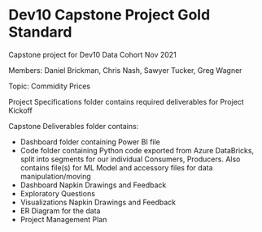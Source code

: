 # Dev10 Capstone Project Gold Standard

Capstone project for Dev10 Data Cohort Nov 2021

Members: Daniel Brickman, Chris Nash, Sawyer Tucker, Greg Wagner

Topic: Commidity Prices

Project Specifications folder contains required deliverables for Project Kickoff

Capstone Deliverables folder contains:

- Dashboard folder containing Power BI file
- Code folder containing Python code exported from Azure DataBricks, split into segments for our individual Consumers, Producers. Also contains file(s) for ML Model and                     accessory files for data manipulation/moving
- Dashboard Napkin Drawings and Feedback
- Exploratory Questions
- Visualizations Napkin Drawings and Feedback
- ER Diagram for the data
- Project Management Plan
